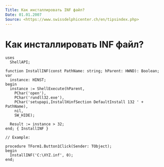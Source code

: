 ```yaml
---
Title: Как инсталлировать INF файл?
Date: 01.01.2007
Source: <https://www.swissdelphicenter.ch/en/tipsindex.php>
---
```



Как инсталлировать INF файл?
============================

    uses 
      ShellAPI; 
     
    function InstallINF(const PathName: string; hParent: HWND): Boolean; 
    var 
      instance: HINST; 
    begin 
      instance := ShellExecute(hParent, 
        PChar('open'), 
        PChar('rundll32.exe'), 
        PChar('setupapi,InstallHinfSection DefaultInstall 132 ' + PathName), 
        nil, 
        SW_HIDE); 
     
      Result := instance > 32; 
    end; { InstallINF } 
     
    // Example: 
     
    procedure TForm1.Button1Click(Sender: TObject); 
    begin 
      InstallINF('C:\XYZ.inf', 0); 
    end; 


